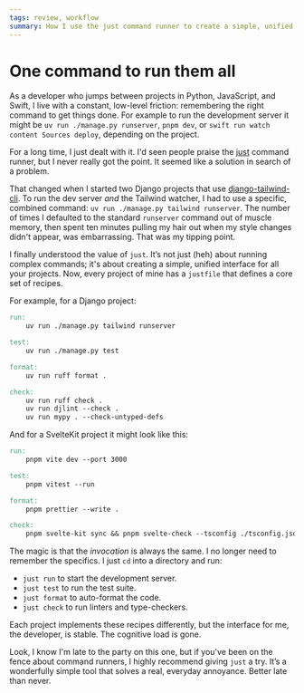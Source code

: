 ```yaml
---
tags: review, workflow
summary: How I use the just command runner to create a simple, unified interface for running, testing, linting, and formatting all my projects, regardless of the tech stack.
---
```


# One command to run them all

As a developer who jumps between projects in Python, JavaScript, and Swift, I live with a constant, low-level friction: remembering the right command to get things done. For example to run the development server it might be `uv run ./manage.py runserver`, `pnpm dev`, or `swift run watch content Sources deploy`, depending on the project. 

For a long time, I just dealt with it. I'd seen people praise the [just](https://github.com/casey/just) command runner, but I never really got the point. It seemed like a solution in search of a problem.

That changed when I started two Django projects that use [django-tailwind-cli](https://github.com/django-commons/django-tailwind-cli). To run the dev server *and* the Tailwind watcher, I had to use a specific, combined command: `uv run ./manage.py tailwind runserver`. The number of times I defaulted to the standard `runserver` command out of muscle memory, then spent ten minutes pulling my hair out when my style changes didn't appear, was embarrassing. That was my tipping point.

I finally understood the value of `just`. It’s not just (heh) about running complex commands; it's about creating a simple, unified interface for all your projects. Now, every project of mine has a `justfile` that defines a core set of recipes.

For example, for a Django project:

```makefile
run:
    uv run ./manage.py tailwind runserver

test:
    uv run ./manage.py test

format:
    uv run ruff format .

check:
    uv run ruff check .
    uv run djlint --check . 
    uv run mypy . --check-untyped-defs
```

And for a SvelteKit project it might look like this:

```makefile
run:
    pnpm vite dev --port 3000

test:
    pnpm vitest --run

format:
    pnpm prettier --write .

check:
    pnpm svelte-kit sync && pnpm svelte-check --tsconfig ./tsconfig.json
```

The magic is that the *invocation* is always the same. I no longer need to remember the specifics. I just `cd` into a directory and run:

-   `just run` to start the development server.
-   `just test` to run the test suite.
-   `just format` to auto-format the code.
-   `just check` to run linters and type-checkers.

Each project implements these recipes differently, but the interface for me, the developer, is stable. The cognitive load is gone.

Look, I know I'm late to the party on this one, but if you've been on the fence about command runners, I highly recommend giving `just` a try. It’s a wonderfully simple tool that solves a real, everyday annoyance. Better late than never.
